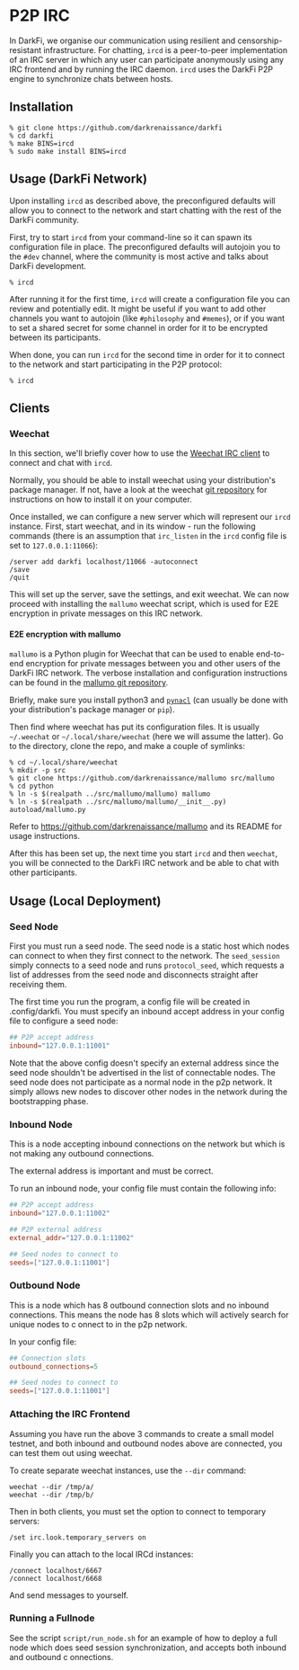 # P2P IRC

In DarkFi, we organise our communication using resilient and
censorship-resistant infrastructure. For chatting, `ircd` is a
peer-to-peer implementation of an IRC server in which any user can
participate anonymously using any IRC frontend and by running the
IRC daemon. `ircd` uses the DarkFi P2P engine to synchronize chats
between hosts.


## Installation

```shell
% git clone https://github.com/darkrenaissance/darkfi 
% cd darkfi
% make BINS=ircd
% sudo make install BINS=ircd
```

## Usage (DarkFi Network)

Upon installing `ircd` as described above, the preconfigured defaults
will allow you to connect to the network and start chatting with the
rest of the DarkFi community.

First, try to start `ircd` from your command-line so it can spawn its
configuration file in place. The preconfigured defaults will autojoin
you to the `#dev` channel, where the community is most active and
talks about DarkFi development.

```shell
% ircd
```

After running it for the first time, `ircd` will create a configuration
file you can review and potentially edit. It might be useful if you
want to add other channels you want to autojoin (like `#philosophy`
and `#memes`), or if you want to set a shared secret for some channel
in order for it to be encrypted between its participants.

When done, you can run `ircd` for the second time in order for it to
connect to the network and start participating in the P2P protocol:

```shell
% ircd
```

## Clients

### Weechat

In this section, we'll briefly cover how to use the [Weechat IRC
client](https://github.com/weechat/weechat) to connect and chat with
`ircd`.

Normally, you should be able to install weechat using your
distribution's package manager. If not, have a look at the weechat
[git repository](https://github.com/weechat/weechat) for instructions
on how to install it on your computer.

Once installed, we can configure a new server which will represent our
`ircd` instance. First, start weechat, and in its window - run the
following commands (there is an assumption that `irc_listen` in the
`ircd` config file is set to `127.0.0.1:11066`):

```
/server add darkfi localhost/11066 -autoconnect
/save
/quit
```

This will set up the server, save the settings, and exit weechat.
We can now proceed with installing the `mallumo` weechat script, which
is used for E2E encryption in private messages on this IRC network.

#### E2E encryption with mallumo

`mallumo` is a Python plugin for Weechat that can be used to
enable end-to-end encryption for private messages between you and
other users of the DarkFi IRC network. The verbose installation
and configuration instructions can be found in the [mallumo git
repository](https://github.com/darkrenaissance/mallumo).

Briefly, make sure you install python3 and
[`pynacl`](https://github.com/pyca/pynacl/) (can usually be done with
your distribution's package manager or `pip`).

Then find where weechat has put its configuration files. It is usually
`~/.weechat` or `~/.local/share/weechat` (here we will assume the
latter). Go to the directory, clone the repo, and make a couple of
symlinks:

```shell
% cd ~/.local/share/weechat
% mkdir -p src
% git clone https://github.com/darkrenaissance/mallumo src/mallumo
% cd python
% ln -s $(realpath ../src/mallumo/mallumo) mallumo
% ln -s $(realpath ../src/mallumo/mallumo/__init__.py) autoload/mallumo.py
```

Refer to https://github.com/darkrenaissance/mallumo and its README for
usage instructions.

After this has been set up, the next time you start `ircd` and then
`weechat`, you will be connected to the DarkFi IRC network and be
able to chat with other participants.


## Usage (Local Deployment)

### Seed Node

First you must run a seed node. The seed node is a static host which
nodes can connect to when they first connect to the network. The
`seed_session` simply connects to a seed node and runs `protocol_seed`,
which requests a list of addresses from the seed node and disconnects
straight after receiving them.

The first time you run the program, a config file will be created in
.config/darkfi. You must specify an inbound accept address in your
config file to configure a seed node:

```toml
## P2P accept address
inbound="127.0.0.1:11001" 
```

Note that the above config doesn't specify an external address since
the seed node shouldn't be advertised in the list of connectable
nodes. The seed node does not participate as a normal node in the
p2p network. It simply allows new nodes to discover other nodes in
the network during the bootstrapping phase.

### Inbound Node

This is a node accepting inbound connections on the network but which
is not making any outbound connections.

The external address is important and must be correct.

To run an inbound node, your config file must contain the following
info:
		
```toml
## P2P accept address
inbound="127.0.0.1:11002" 

## P2P external address
external_addr="127.0.0.1:11002"

## Seed nodes to connect to 
seeds=["127.0.0.1:11001"]
```
### Outbound Node

This is a node which has 8 outbound connection slots and no inbound
connections.  This means the node has 8 slots which will actively
search for unique nodes to c
onnect to in the p2p network.

In your config file:

```toml
## Connection slots
outbound_connections=5

## Seed nodes to connect to 
seeds=["127.0.0.1:11001"]
```

### Attaching the IRC Frontend

Assuming you have run the above 3 commands to create a small model
testnet, and both inbound and outbound nodes above are connected,
you can test them out using weechat.

To create separate weechat instances, use the `--dir` command:

    weechat --dir /tmp/a/
    weechat --dir /tmp/b/

Then in both clients, you must set the option to connect to temporary
servers:

    /set irc.look.temporary_servers on

Finally you can attach to the local IRCd instances:

    /connect localhost/6667
    /connect localhost/6668

And send messages to yourself.

### Running a Fullnode

See the script `script/run_node.sh` for an example of how to deploy
a full node which does seed session synchronization, and accepts both
inbound and outbound c
onnections.

